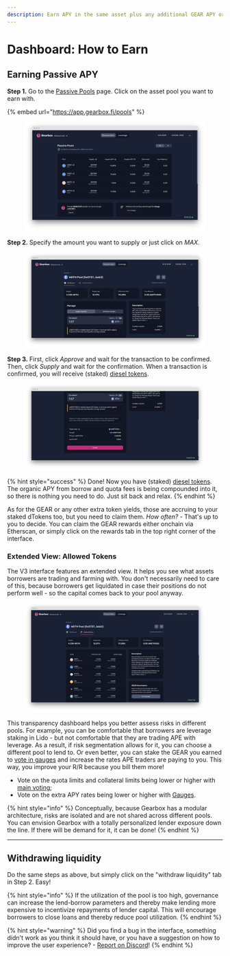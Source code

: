 ```yaml
---
description: Earn APY in the same asset plus any additional GEAR APY or even other tokens.
---
```


# Dashboard: How to Earn

## Earning Passive APY

**Step 1.** Go to the [Passive Pools](https://app.gearbox.fi/pools) page. Click on the asset pool you want to earn with.

{% embed url="https://app.gearbox.fi/pools" %}

<figure><img src="../.gitbook/assets/Gearbox passive lending main dapp.png" alt=""><figcaption></figcaption></figure>

**Step 2.** Specify the amount you want to supply or just click on _MAX_.

<figure><img src="../.gitbook/assets/gearbox passive lending eth usdc dai wbtc.png" alt=""><figcaption></figcaption></figure>

**Step 3.** First, click _Approve_ and wait for the transaction to be confirmed. Then, click _Supply_ and wait for the confirmation. When a transaction is confirmed, you will receive (staked) [diesel tokens](pools-and-apy/#what-is-diesel-token).&#x20;

<figure><img src="../.gitbook/assets/gearbox passive lending supply approve.png" alt=""><figcaption></figcaption></figure>

{% hint style="success" %}
Done! Now you have (staked) [diesel tokens](pools-and-apy/#what-is-diesel-token). The organic APY from borrow and quota fees is being compounded into it, so there is nothing you need to do. Just sit back and relax.&#x20;
{% endhint %}

As for the GEAR or any other extra token yields, those are accruing to your staked dTokens too, but you need to claim them. _How often?_ - That's up to you to decide. You can claim the GEAR rewards either onchain via Etherscan, or simply click on the rewards tab in the top right corner of the interface.

### Extended View: Allowed Tokens

The V3 interface features an extended view. It helps you see what assets borrowers are trading and farming with. You don't necessarily need to care of this, because borrowers get liquidated in case their positions do not perform well - so the capital comes back to your pool anyway.

<figure><img src="../.gitbook/assets/gearbox extended dapp allowed tokens pools.png" alt=""><figcaption></figcaption></figure>

This transparency dashboard helps you better assess risks in different pools. For example, you can be comfortable that borrowers are leverage staking in Lido - but not comfortable that they are trading APE with leverage. As a result, if risk segmentation allows for it, you can choose a different pool to lend to. Or even better, you can stake the GEAR you earned to [vote in gauges](../governance/quotas-and-gauges/) and increase the rates APE traders are paying to you. This way, you improve your R/R because you bill them more!

* Vote on the quota limits and collateral limits being lower or higher with [main voting](../governance/setup/);
* Vote on the extra APY rates being lower or higher with [Gauges](../governance/quotas-and-gauges/).

{% hint style="info" %}
Conceptually, because Gearbox has a modular architecture, risks are isolated and are not shared across different pools. You can envision Gearbox with a totally personalized lender exposure down the line. If there will be demand for it, it can be done!
{% endhint %}

***

## Withdrawing liquidity

Do the same steps as above, but simply click on the "withdraw liquidity" tab in Step 2. Easy!

{% hint style="info" %}
If the utilization of the pool is too high, governance can increase the lend-borrow parameters and thereby make lending more expensive to incentivize repayments of lender capital. This will encourage borrowers to close loans and thereby reduce pool utilization.
{% endhint %}

{% hint style="warning" %}
Did you find a bug in the interface, something didn't work as you think it should have, or you have a suggestion on how to improve the user experience? - [Report on Discord](https://discord.gg/gearbox)!
{% endhint %}
